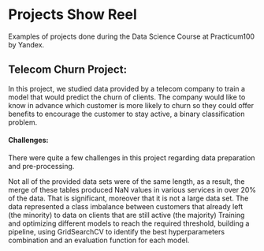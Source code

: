 # Projects Show Reel
Examples of projects done during the Data Science Course at Practicum100 by Yandex.

## Telecom Churn Project:
In this project, we studied data provided by a telecom company to train a model that would predict the churn of clients. The company would like to know in advance which customer is more likely to churn so they could offer benefits to encourage the customer to stay active, a binary classification problem.

#### Challenges:
There were quite a few challenges in this project regarding data preparation and pre-processing.

Not all of the provided data sets were of the same length, as a result, the merge of these tables produced NaN values in various services in over 20% of the data. That is significant, moreover that it is not a large data set.
The data represented a class imbalance between customers that already left (the minority) to data on clients that are still active (the majority)
Training and optimizing different models to reach the required threshold, building a pipeline, using GridSearchCV to identify the best hyperparameters combination and an evaluation function for each model.
